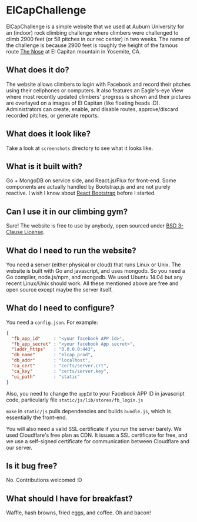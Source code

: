 # ElCapChallenge

ElCapChallenge is a simple website that we used at Auburn University for an (indoor) rock climbing challenge where climbers were challenged to climb 2900 feet (or 58 pitches in our rec center) in two weeks. The name of the challenge is because 2900 feet is roughly the height of the famous route [The Nose](https://en.wikipedia.org/wiki/The_Nose_(El_Capitan)) at El Capitan mountain in Yosemite, CA.

## What does it do?

The website allows climbers to login with Facebook and record their pitches using their cellphones or computers. It also features an Eagle's-eye View where most recently updated climbers' progress is shown and their pictures are overlayed on a images of El Capitan (like floating heads :D). Administrators can create, enable, and disable routes, approve/discard recorded pitches, or generate reports.

## What does it look like?

Take a look at `screenshots` directory to see what it looks like.

## What is it built with?

Go + MongoDB on service side, and React.js/Flux for front-end. Some components are actually handled by Bootstrap.js and are not purely reactive. I wish I know about [React Bootstrap](static/js/lib/stores/fb_login.js) before I started.

## Can I use it in our climbing gym?

Sure! The website is free to use by anybody, open sourced under [BSD 3-Clause License](http://opensource.org/licenses/BSD-3-Clause).

## What do I need to run the website?

You need a server (either physical or cloud) that runs Linux or Unix. The website is built with Go and javascript, and uses mongodb. So you need a Go compiler, node.js/npm, and mongodb. We used Ubuntu 14.04 but any recent Linux/Unix should work. All these mentioned above are free and open source except maybe the server itself.

## What do I need to configure?

You need a `config.json`. For example:

```json
{
  "fb_app_id"     : "<your facebook APP id>",
  "fb_app_secret" : "<your facebook App secret>",
  "laddr_https"   : "0.0.0.0:443",
  "db_name"       : "elcap_prod",
  "db_addr"       : "localhost",
  "ca_cert"       : "certs/server.crt",
  "ca_key"        : "certs/server.key",
  "ui_path"       : "static"
}
```

Also, you need to change the `appId` to your Facebook APP ID in javascript code, particularly file `static/js/lib/stores/fb_login.js`

`make` in `static/js` pulls dependencies and builds `bundle.js`, which is essentially the front-end.

You will also need a valid SSL certificate if you run the server barely. We used Cloudflare's free plan as CDN. It issues a SSL certificate for free, and we use a self-signed certificate for communication between Cloudflare and our server.

## Is it bug free?

No. Contributions welcomed :D

## What should I have for breakfast?

Waffle, hash browns, fried eggs, and coffee. Oh and bacon!
